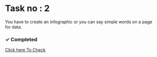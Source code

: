 # Task no : 2

You have to create an infographic or you can say simple words on a page for data.

### <span>&#10003;</span> Completed

<a target="_blank" href="https://banoqabilassignment2task1.netlify.app/" > Click here To Check</a>
